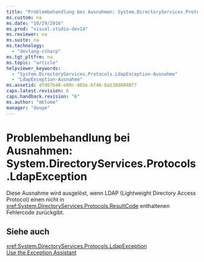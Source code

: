 ```yaml
---
title: "Problembehandlung bei Ausnahmen: System.DirectoryServices.Protocols.LdapException"
ms.custom: na
ms.date: "10/29/2016"
ms.prod: "visual-studio-dev14"
ms.reviewer: na
ms.suite: na
ms.technology: 
  - "devlang-csharp"
ms.tgt_pltfrm: na
ms.topic: "article"
helpviewer_keywords: 
  - "System.DirectoryServices.Protocols.LdapException-Ausnahme"
  - "LdapException-Ausnahme"
ms.assetid: dfd67b48-e09c-465e-bf46-0a530d8848f7
caps.latest.revision: 6
caps.handback.revision: "6"
ms.author: "mblome"
manager: "douge"
---
```

# Problembehandlung bei Ausnahmen: System.DirectoryServices.Protocols.LdapException
Diese Ausnahme wird ausgelöst, wenn LDAP \(Lightweight Directory Access Protocol\) einen nicht in <xref:System.DirectoryServices.Protocols.ResultCode> enthaltenen Fehlercode zurückgibt.  
  
## Siehe auch  
 <xref:System.DirectoryServices.Protocols.LdapException>   
 [Use the Exception Assistant](../Topic/How%20to:%20Use%20the%20Exception%20Assistant.md)